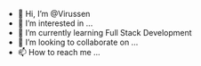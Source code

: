 - 👋 Hi, I’m @Virussen
- 👀 I’m interested in ...
- 🌱 I’m currently learning Full Stack Development 
- 💞️ I’m looking to collaborate on ...
- 📫 How to reach me ...

<!---
Virussen/Virussen is a ✨ special ✨ repository because its `README.md` (this file) appears on your GitHub profile.
You can click the Preview link to take a look at your changes.
--->
